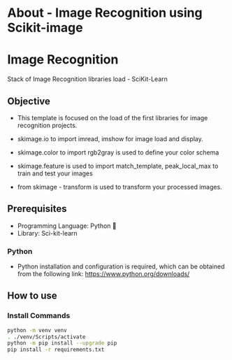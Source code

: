 # About - Image Recognition using Scikit-image

# Image Recognition
Stack of Image Recognition libraries load - SciKit-Learn

## Objective
* This template is focused on the load of the first libraries for image recognition projects.

* skimage.io to import imread, imshow for image load and display.
* skimage.color to import rgb2gray is used to define your color schema
* skimage.feature is used to import match_template, peak_local_max to train and test your images
* from skimage -  transform is used to transform your processed images.



## Prerequisites
- Programming Language: Python :snake:
- Library: Sci-kit-learn 


### Python
- Python installation and configuration is required, which can be obtained from the following link: https://www.python.org/downloads/



## How to use

### Install Commands

```bash
python -m venv venv
. ./venv/Scripts/activate
python -m pip install --upgrade pip
pip install -r requirements.txt

  
```
